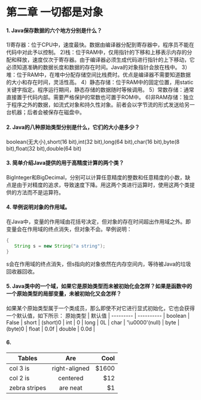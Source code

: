 第二章 一切都是对象
======
#### 1. Java保存数据的六个地方分别是什么？
1)寄存器：位于CPU中，速度最快。数据由编译器分配到寄存器中，程序员不能在代码中对此予以控制。
2)栈：位于RAM中，仅用指针的下移和上移表示内存的分配和释放，速度仅次于寄存器。由于编译器必须生成代码进行指针的上下移动，它必须知道准确的数据长度和数据的存在时间。Java的对象指针会放在栈中。
3）堆：位于RAM中，在堆中分配存储空间比栈费时。优点是编译器不需要知道数据的大小和存在时间，灵活性高。
4）静态存储：位于RAM中的固定位置，用static关键字指定。程序运行期间，静态存储的数据随时等候调用。
5）常数存储：通常直接置于代码内部。需要严格保护的常数也可置于ROM中。
6)非RAM存储：独立于程序之外的数据，如流式对象和持久性对象。前者会以字节流的形式发送给另一台机器；后者会被保存在磁盘中。
#### 2. Java的八种原始类型分别是什么，它们的大小是多少？
boolean(无大小),short(16 bit),int(32 bit),long(64 bit),char(16 bit),byte(8 bit),float(32 bit),double(64 bit)
#### 3. 简单介绍Java提供的用于高精度计算的两个类？
BigInteger和BigDecimal，分别可以计算任意精度的整数和任意精度的小数，缺点是由于对精度的追求，导致速度下降。用这两个类进行运算时，使用这两个类提供的方法而不是运算符。
#### 4. 举例说明对象的作用域。
在Java中，变量的作用域由花括号决定，但对象的存在时间超出作用域之外。即变量会在作用域的终点消失，但对象不会。举例说明：
```java
{
   String s = new String("a string");
}
```
s会在作用域的终点消失，但s指向的对象依然在内存空间内，等待被Java的垃圾回收器回收。
#### 5. Java类中的一个域，如果它是原始类型而未被初始化会怎样？如果是函数中的一个原始类型的局部变量，未被初始化又会怎样？
如果某个原始类型属于一个类成员，那么即使不对它进行显式初始化，它也会获得一个默认值，如下所示：
原始类型   | 默认值     |
--------- | ---------- |
boolean   | False      |
short     | (short)0   |
int       | 0          |
long      | 0L         |
char      | '\u0000'(null) |
byte      | (byte)0   |
float     | 0.0f      |
double    | 0.0d      |
#### 6. 
| Tables        | Are           | Cool  |
| ------------- |:-------------:| -----:|
| col 3 is      | right-aligned | $1600 |
| col 2 is      | centered      |   $12 |
| zebra stripes | are neat      |    $1 |
